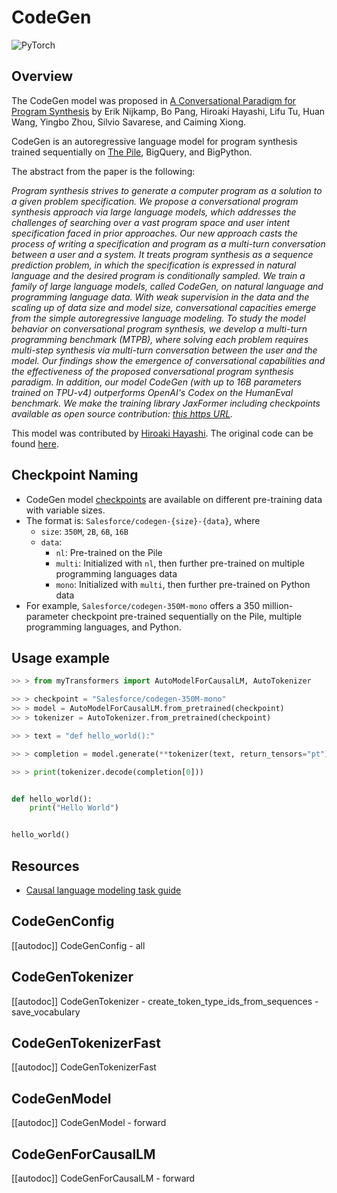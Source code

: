 <!--Copyright 2022 The HuggingFace Team. All rights reserved.

Licensed under the Apache License, Version 2.0 (the "License"); you may not use this file except in compliance with
the License. You may obtain a copy of the License at

http://www.apache.org/licenses/LICENSE-2.0

Unless required by applicable law or agreed to in writing, software distributed under the License is distributed on
an "AS IS" BASIS, WITHOUT WARRANTIES OR CONDITIONS OF ANY KIND, either express or implied. See the License for the
specific language governing permissions and limitations under the License.

⚠️ Note that this file is in Markdown but contain specific syntax for our doc-builder (similar to MDX) that may not be
rendered properly in your Markdown viewer.

-->

# CodeGen

<div class="flex flex-wrap space-x-1">
<img alt="PyTorch" src="https://img.shields.io/badge/PyTorch-DE3412?style=flat&logo=pytorch&logoColor=white">
</div>

## Overview

The CodeGen model was proposed in [A Conversational Paradigm for Program Synthesis](https://arxiv.org/abs/2203.13474) by Erik Nijkamp, Bo Pang, Hiroaki Hayashi, Lifu Tu, Huan Wang, Yingbo Zhou, Silvio Savarese, and Caiming Xiong.

CodeGen is an autoregressive language model for program synthesis trained sequentially on [The Pile](https://pile.eleuther.ai/), BigQuery, and BigPython.

The abstract from the paper is the following:

*Program synthesis strives to generate a computer program as a solution to a given problem specification. We propose a conversational program synthesis approach via large language models, which addresses the challenges of searching over a vast program space and user intent specification faced in prior approaches. Our new approach casts the process of writing a specification and program as a multi-turn conversation between a user and a system. It treats program synthesis as a sequence prediction problem, in which the specification is expressed in natural language and the desired program is conditionally sampled. We train a family of large language models, called CodeGen, on natural language and programming language data. With weak supervision in the data and the scaling up of data size and model size, conversational capacities emerge from the simple autoregressive language modeling. To study the model behavior on conversational program synthesis, we develop a multi-turn programming benchmark (MTPB), where solving each problem requires multi-step synthesis via multi-turn conversation between the user and the model. Our findings show the emergence of conversational capabilities and the effectiveness of the proposed conversational program synthesis paradigm. In addition, our model CodeGen (with up to 16B parameters trained on TPU-v4) outperforms OpenAI's Codex on the HumanEval benchmark. We make the training library JaxFormer including checkpoints available as open source contribution: [this https URL](https://github.com/salesforce/codegen).* 

This model was contributed by [Hiroaki Hayashi](https://huggingface.co/rooa).
The original code can be found [here](https://github.com/salesforce/codegen).

## Checkpoint Naming

* CodeGen model [checkpoints](https://huggingface.co/models?other=codegen) are available on different pre-training data with variable sizes.
* The format is: `Salesforce/codegen-{size}-{data}`, where
  * `size`: `350M`, `2B`, `6B`, `16B`
  * `data`: 
    * `nl`: Pre-trained on the Pile
    * `multi`: Initialized with `nl`, then further pre-trained on multiple programming languages data
    * `mono`: Initialized with `multi`, then further pre-trained on Python data
* For example, `Salesforce/codegen-350M-mono` offers a 350 million-parameter checkpoint pre-trained sequentially on the Pile, multiple programming languages, and Python.

## Usage example

```python
>> > from myTransformers import AutoModelForCausalLM, AutoTokenizer

>> > checkpoint = "Salesforce/codegen-350M-mono"
>> > model = AutoModelForCausalLM.from_pretrained(checkpoint)
>> > tokenizer = AutoTokenizer.from_pretrained(checkpoint)

>> > text = "def hello_world():"

>> > completion = model.generate(**tokenizer(text, return_tensors="pt"))

>> > print(tokenizer.decode(completion[0]))


def hello_world():
    print("Hello World")


hello_world()
```

## Resources

- [Causal language modeling task guide](../tasks/language_modeling)

## CodeGenConfig

[[autodoc]] CodeGenConfig
    - all

## CodeGenTokenizer

[[autodoc]] CodeGenTokenizer
    - create_token_type_ids_from_sequences
    - save_vocabulary

## CodeGenTokenizerFast

[[autodoc]] CodeGenTokenizerFast

## CodeGenModel

[[autodoc]] CodeGenModel
    - forward

## CodeGenForCausalLM

[[autodoc]] CodeGenForCausalLM
    - forward
